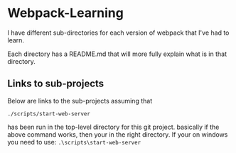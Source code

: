 # Webpack-Learning

I have different sub-directories for each version of webpack that
I've had to learn.

Each directory has a README.md that will more fully explain
what is in that directory.

## Links to sub-projects
Below are links to the sub-projects assuming that

    ./scripts/start-web-server
    
has been run in the top-level directory for this git project.
basically if the above command works, then your in the right directory.
If your on windows you need to use: ```.\scripts\start-web-server```  

